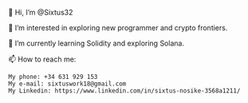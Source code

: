 👋 Hi, I’m @Sixtus32

👀 I’m interested in exploring new programmer and crypto frontiers.

🌱 I’m currently learning Solidity and exploring Solana.

📫 How to reach me:
    
    My phone: +34 631 929 153
    My e-mail: sixtuswork18@gmail.com
    My Linkedin: https://www.linkedin.com/in/sixtus-nosike-3568a1211/
